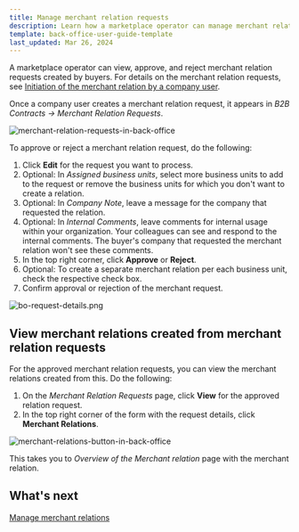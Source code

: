 ```yaml
---
title: Manage merchant relation requests
description: Learn how a marketplace operator can manage merchant relation requests in the Back Office
template: back-office-user-guide-template
last_updated: Mar 26, 2024
---
```


A marketplace operator can view, approve, and reject merchant relation requests created by buyers. For details on the merchant relation requests, see [Initiation of the merchant relation by a company user](/docs/pbc/all/merchant-management/latest/base-shop/merchant-b2b-contracts-and-contract-requests-feature-overview.html#initiation-of-a-merchant-relation-by-a-company-user).

Once a company user creates a merchant relation request, it appears in *B2B Contracts -> Merchant Relation Requests*.

![merchant-relation-requests-in-back-office](https://spryker.s3.eu-central-1.amazonaws.com/docs/pbc/all/merchant-management/manage-in-the-back-office/manage-merchant-relation-requests/merchant-relation-requests-in-back-office.png)

To approve or reject a merchant relation request, do the following:

1. Click **Edit** for the request you want to process.
2. Optional: In *Assigned business units*, select more business units to add to the request or remove the business units for which you don't want to create a relation.
3. Optional: In *Company Note*, leave a message for the company that requested the relation.
4. Optional: In *Internal Comments*, leave comments for internal usage within your organization. Your colleagues can see and respond to the internal comments. The buyer's company that requested the merchant relation won't see these comments.
5. In the top right corner, click **Approve** or **Reject**.
6. Optional: To create a separate merchant relation per each business unit, check the respective check box.
7. Confirm approval or rejection of the merchant request.

![bo-request-details.png](https://spryker.s3.eu-central-1.amazonaws.com/docs/pbc/all/merchant-management/manage-in-the-back-office/manage-merchant-relation-requests/bo-request-details.png)

## View merchant relations created from merchant relation requests

For the approved merchant relation requests, you can view the merchant relations created from this. Do the following:

1. On the *Merchant Relation Requests* page, click **View** for the approved relation request.
2. In the top right corner of the form with the request details, click **Merchant Relations**.

![merchant-relations-button-in-back-office](https://spryker.s3.eu-central-1.amazonaws.com/docs/pbc/all/merchant-management/manage-in-the-back-office/manage-merchants/manage-merchant-relation-requests/merchant-relations-button-in-back-office.png)

This takes you to *Overview of the Merchant relation* page with the merchant relation.

## What's next

[Manage merchant relations](/docs/pbc/all/merchant-management/latest/marketplace/manage-in-the-back-office/manage-merchant-relations/edit-merchant-relations.html)
